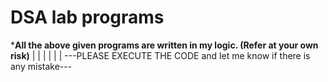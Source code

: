 # DSA lab programs 

*****All the above given programs are written in my logic. (Refer at your own risk)****
|
|
|
|
|
|
---PLEASE EXECUTE THE CODE and let me know if there is any mistake---
